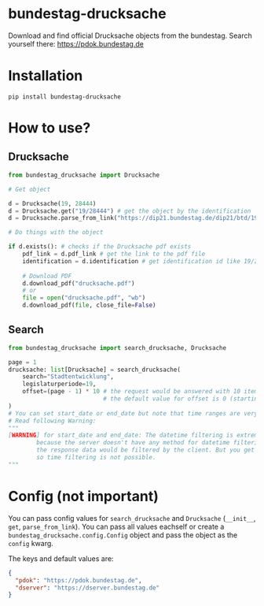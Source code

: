 # bundestag-drucksache

Download and find official Drucksache objects from the bundestag. Search yourself there: https://pdok.bundestag.de

# Installation

```shell
pip install bundestag-drucksache
```

# How to use?

## Drucksache
```python
from bundestag_drucksache import Drucksache

# Get object

d = Drucksache(19, 28444)
d = Drucksache.get("19/28444") # get the object by the identification
d = Drucksache.parse_from_link("https://dip21.bundestag.de/dip21/btd/19/284/1928444.pdf") # parse object by the link

# Do things with the object

if d.exists(): # checks if the Drucksache pdf exists
    pdf_link = d.pdf_link # get the link to the pdf file
    identification = d.identification # get identification id like 19/28444
    
    # Download PDF
    d.download_pdf("drucksache.pdf")
    # or 
    file = open("drucksache.pdf", "wb")
    d.download_pdf(file, close_file=False)
```

## Search

```python
from bundestag_drucksache import search_drucksache, Drucksache

page = 1
drucksache: list[Drucksache] = search_drucksache(
    search="Stadtentwicklung",
    legislaturperiode=19,
    offset=(page - 1) * 10 # the request would be answered with 10 items, so you need 10 as offset for page 2.
                           # the default value for offset is 0 (starting offset).
)
# You can set start_date or end_date but note that time ranges are very unsafe.
# Read following Warning:
"""
[WARNING] for start_date and end_date: The datetime filtering is extremely unsafe,
        because the server doesn't have any method for datetime filtering,
        the response data would be filtered by the client. But you get only the first 10 elements,
        so time filtering is not possible.
"""
```

# Config (not important)

You can pass config values for `search_drucksache` and `Drucksache` (`__init__`, `get`, `parse_from_link`).
You can pass all values eachself or create a `bundestag_drucksache.config.Config` object and pass the object
as the `config` kwarg.

The keys and default values are:
```json
{
  "pdok": "https://pdok.bundestag.de",
  "dserver": "https://dserver.bundestag.de"
}
```